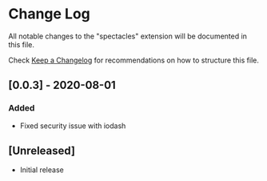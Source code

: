 # Change Log

All notable changes to the "spectacles" extension will be documented in this file.

Check [Keep a Changelog](http://keepachangelog.com/) for recommendations on how to structure this file.

## [0.0.3] - 2020-08-01
### Added
- Fixed security issue with iodash

## [Unreleased]

- Initial release